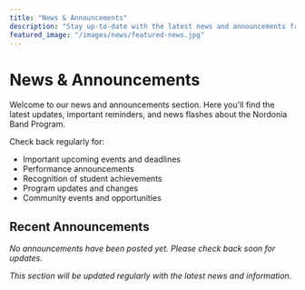 ```yaml
---
title: "News & Announcements"
description: "Stay up-to-date with the latest news and announcements from the Nordonia Band Program"
featured_image: "/images/news/featured-news.jpg"
---
```


# News & Announcements

Welcome to our news and announcements section. Here you'll find the latest updates, important reminders, and news flashes about the Nordonia Band Program.

Check back regularly for:
- Important upcoming events and deadlines
- Performance announcements
- Recognition of student achievements
- Program updates and changes
- Community events and opportunities

## Recent Announcements

*No announcements have been posted yet. Please check back soon for updates.*

*This section will be updated regularly with the latest news and information.*


